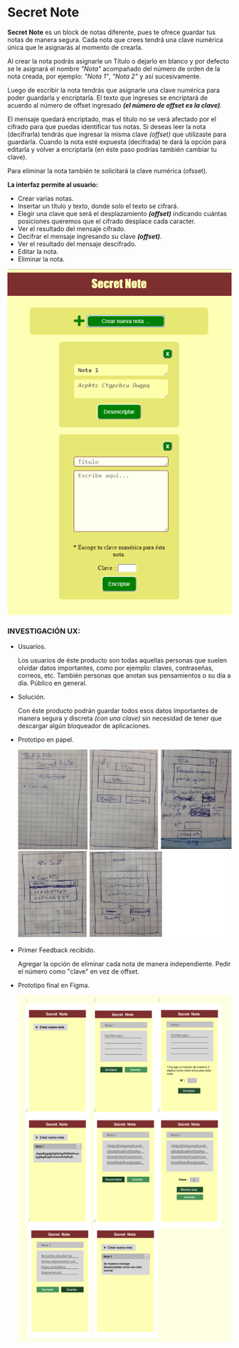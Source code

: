 # Secret Note


**Secret Note** es un block de notas diferente, pues te ofrece guardar tus notas de manera segura.
Cada nota que crees tendrá una clave numérica única que le asignarás al momento de crearla.

Al crear la nota podrás asignarle un Título o dejarlo en blanco y por defecto se le asignará el nombre _"Nota"_ 
acompañado del número de orden de la nota creada, por ejemplo: _"Nota 1"_, _"Nota 2"_ y así sucesivamente.

Luego de escribir la nota tendrás que asignarle una clave numérica para poder guardarla y encriptarla.
El texto que ingreses se encriptará de acuerdo al número de offset ingresado _**(el número de offset es la clave)**_.

El mensaje quedará encriptado, mas el título no se verá afectado por el cifrado para que puedas identificar tus notas.
Si deseas leer la nota (decifrarla) tendrás que ingresar la misma clave _(offset)_ que utilizaste para guardarla. Cuando
la nota esté expuesta (decifrada) te dará la opción para editarla y volver a encriptarla (en éste paso podrías también
cambiar tu clave).

Para eliminar la nota también te solicitará la clave numérica (ofsset).


**La interfaz permite al usuario:**

* Crear varias notas.
* Insertar un título y texto, donde solo el texto se cifrará.
* Elegir una clave que será el desplazamiento _**(offset)**_ indicando cuántas posiciones queremos que
  el cifrado desplace cada caracter.
* Ver el resultado del mensaje cifrado.
* Decifrar el mensaje ingresando su clave _**(offset)**_.
* Ver el resultado del mensaje descifrado.
* Editar la nota.
* Eliminar la nota.


![Secret Note](/images/secret-note.png "Secret Note")


  ### INVESTIGACIÓN UX:

  * Usuarios.
  
     Los usuarios de éste producto son todas aquellas personas que suelen olvidar datos
     importantes, como por ejemplo: claves, contraseñas, correos, etc.
     También personas que anotan sus pensamientos o su día a día.
     Público en general.
     
  * Solución.
  
     Con éste producto podrán guardar todos esos datos importantes de manera segura y discreta _(con una clave)_
     sin necesidad de tener que descargar algún bloqueador de aplicaciones.
     
  * Prototipo en papel.
     
      ![Secret Note](/images/prototipo-papel.png "Primer prototipo en papel")
     
  * Primer Feedback recibido.
  
     Agregar la opción de eliminar cada nota de manera independiente.
     Pedir el número como "clave" en vez de offset.

  * Prototipo final en Figma.
     
     ![Secret Note](/images/figma.png "Prototipo en Figma")
     
     
